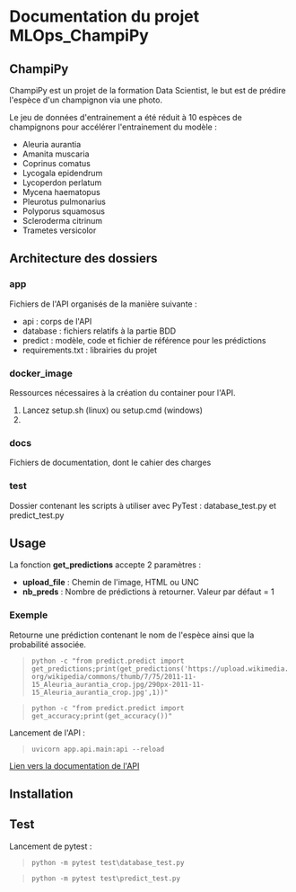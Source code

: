 # Documentation du projet MLOps_ChampiPy

## ChampiPy

ChampiPy est un projet de la formation Data Scientist, le but est de prédire l'espèce d'un champignon via une photo.

Le jeu de données d'entrainement a été réduit à 10 espèces de champignons pour accélérer l'entrainement du modèle : 
<ul>
    <li>Aleuria aurantia</li>
    <li>Amanita muscaria</li>
    <li>Coprinus comatus</li>
    <li>Lycogala epidendrum</li>
    <li>Lycoperdon perlatum</li>
    <li>Mycena haematopus</li>
    <li>Pleurotus pulmonarius</li>
    <li>Polyporus squamosus</li>
    <li>Scleroderma citrinum</li>
    <li>Trametes versicolor</li>
</ul>

## Architecture des dossiers

### **app**
Fichiers de l'API organisés de la manière suivante :
<ul>
    <li>api : corps de l'API</li>
    <li>database : fichiers relatifs à la partie BDD</li>
    <li>predict : modèle, code et fichier de référence pour les prédictions</li>
    <li>requirements.txt : librairies du projet</li>
</ul>

### **docker_image**
Ressources nécessaires à la création du container pour l'API.

<ol>
    <li>Lancez setup.sh (linux) ou setup.cmd (windows)</li>
    <li></li>
</ol>

### **docs**
Fichiers de documentation, dont le cahier des charges

### **test**
Dossier contenant les scripts à utiliser avec PyTest : database_test.py et predict_test.py


## Usage

La fonction **get_predictions** accepte 2 paramètres :
* **upload_file** : Chemin de l'image, HTML ou UNC
* **nb_preds** : Nombre de prédictions à retourner. Valeur par défaut = 1

### Exemple

Retourne une prédiction contenant le nom de l'espèce ainsi que la probabilité associée.

>```python -c "from predict.predict import get_predictions;print(get_predictions('https://upload.wikimedia.org/wikipedia/commons/thumb/7/75/2011-11-15_Aleuria_aurantia_crop.jpg/290px-2011-11-15_Aleuria_aurantia_crop.jpg',1))"```

>```python -c "from predict.predict import get_accuracy;print(get_accuracy())"```

Lancement de l'API :

>```uvicorn app.api.main:api --reload```

[Lien vers la documentation de l'API](http://localhost:8000/docs)
## Installation

## Test
Lancement de pytest :

>```python -m pytest test\database_test.py```

>```python -m pytest test\predict_test.py```
